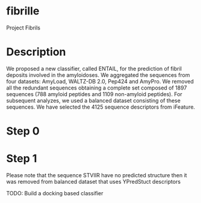 # fibrille
Project Fibrils

# Description
We proposed a new classifier, called ENTAIL, for the prediction of fibril deposits involved in the amyloidoses. We aggregated the sequences from four datasets: AmyLoad, WALTZ-DB 2.0, Pep424 and AmyPro. We removed all the redundant sequences obtaining a complete set composed of 1897 sequences (788 amyloid peptides and 1109 non-amyloid peptides). For subsequent analyzes, we used a balanced dataset consisting of these sequences. We have selected the 4125 sequence descriptors from iFeature.

# Step 0
# Step 1

Please note that the sequence STVIIR have no predicted structure then it was removed from balanced dataset that uses YPredStuct descriptors


TODO:
Build a docking based classifier
